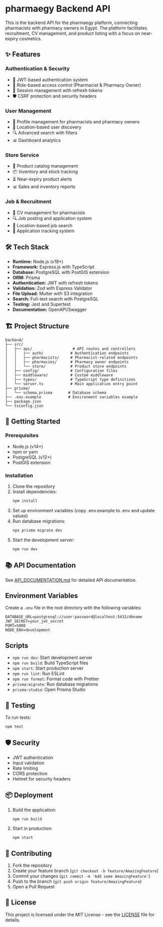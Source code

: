 # pharmaegy Backend API

This is the backend API for the pharmaegy platform, connecting pharmacists with pharmacy owners in Egypt. The platform facilitates recruitment, CV management, and product listing with a focus on near-expiry cosmetics.

## ✨ Features

### Authentication & Security
- 🔐 JWT-based authentication system
- 🔑 Role-based access control (Pharmacist & Pharmacy Owner)
- 🔄 Session management with refresh tokens
- 🛡️ CSRF protection and security headers

### User Management
- 👤 Profile management for pharmacists and pharmacy owners
- 📍 Location-based user discovery
- 🔍 Advanced search with filters
- 📊 Dashboard analytics

### Store Service
- 🏪 Product catalog management
- 📦 Inventory and stock tracking
- ⏳ Near-expiry product alerts
- 📊 Sales and inventory reports

### Job & Recruitment
- 📄 CV management for pharmacists
- 🔍 Job posting and application system
- 📍 Location-based job search
- 💬 Application tracking system

## 🛠 Tech Stack

- **Runtime:** Node.js (v18+)
- **Framework:** Express.js with TypeScript
- **Database:** PostgreSQL with PostGIS extension
- **ORM:** Prisma
- **Authentication:** JWT with refresh tokens
- **Validation:** Zod with Express Validator
- **File Upload:** Multer with S3 integration
- **Search:** Full-text search with PostgreSQL
- **Testing:** Jest and Supertest
- **Documentation:** OpenAPI/Swagger

## 🏗 Project Structure

```
backend/
├── src/
│   ├── api/                  # API routes and controllers
│   │   ├── auth/            # Authentication endpoints
│   │   ├── pharmacists/     # Pharmacist-related endpoints
│   │   ├── pharmacies/      # Pharmacy owner endpoints
│   │   └── store/           # Product store endpoints
│   ├── config/              # Configuration files
│   ├── middleware/          # Custom middleware
│   ├── types/               # TypeScript type definitions
│   └── server.ts            # Main application entry point
├── prisma/
│   └── schema.prisma       # Database schema
├── .env.example            # Environment variables example
├── package.json
└── tsconfig.json
```

## 🚀 Getting Started

### Prerequisites

- Node.js (v14+)
- npm or yarn
- PostgreSQL (v12+)
- PostGIS extension

### Installation

1. Clone the repository
2. Install dependencies:
   ```bash
   npm install
   ```
3. Set up environment variables (copy .env.example to .env and update values)
4. Run database migrations:
   ```bash
   npx prisma migrate dev
   ```
5. Start the development server:
   ```bash
   npm run dev
   ```

## 📚 API Documentation

See [API_DOCUMENTATION.md](API_DOCUMENTATION.md) for detailed API documentation.

## Environment Variables

Create a `.env` file in the root directory with the following variables:

```
DATABASE_URL=postgresql://user:password@localhost:5432/dbname
JWT_SECRET=your_jwt_secret
PORT=5000
NODE_ENV=development
```

## Scripts

- `npm run dev`: Start development server
- `npm run build`: Build TypeScript files
- `npm start`: Start production server
- `npm run lint`: Run ESLint
- `npm run format`: Format code with Prettier
- `prisma:migrate`: Run database migrations
- `prisma:studio`: Open Prisma Studio

## 🧪 Testing

To run tests:
```bash
npm test
```

## 🛡️ Security

- JWT authentication
- Input validation
- Rate limiting
- CORS protection
- Helmet for security headers

## 📦 Deployment

1. Build the application:
   ```bash
   npm run build
   ```

2. Start in production:
   ```bash
   npm start
   ```

## 🤝 Contributing

1. Fork the repository
2. Create your feature branch (`git checkout -b feature/AmazingFeature`)
3. Commit your changes (`git commit -m 'Add some AmazingFeature'`)
4. Push to the branch (`git push origin feature/AmazingFeature`)
5. Open a Pull Request

## 📄 License

This project is licensed under the MIT License - see the [LICENSE](LICENSE) file for details.